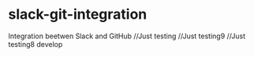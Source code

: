# slack-git-integration
Integration beetwen Slack and GitHub
//Just testing
//Just testing9
//Just testing8 develop
